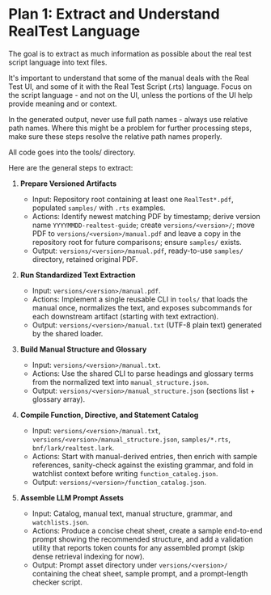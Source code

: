 # Plan 1: Extract and Understand RealTest Language

The goal is to extract as much information as possible about the real test script language into text files.

It's important to understand that some of the manual deals with the Real Test UI, and some of it with the Real Test
Script (.rts) language.  Focus on the script language - and not on the UI, unless the portions of the UI help provide
meaning and or context.

In the generated output, never use full path names - always use relative path names.  Where this might be a problem for further processing steps, make sure these steps resolve the relative path names properly.

All code goes into the tools/ directory.

Here are the general steps to extract:

1. **Prepare Versioned Artifacts**  
   - Input: Repository root containing at least one `RealTest*.pdf`, populated `samples/` with `.rts` examples.  
   - Actions: Identify newest matching PDF by timestamp; derive version name `YYYYMMDD-realtest-guide`; create `versions/<version>/`; move PDF to `versions/<version>/manual.pdf` and leave a copy in the repository root for future comparisons; ensure `samples/` exists.  
   - Output: `versions/<version>/manual.pdf`, ready-to-use `samples/` directory, retained original PDF.

2. **Run Standardized Text Extraction**  
   - Input: `versions/<version>/manual.pdf`.  
   - Actions: Implement a single reusable CLI in `tools/` that loads the manual once, normalizes the text, and exposes subcommands for each downstream artifact (starting with text extraction).  
   - Output: `versions/<version>/manual.txt` (UTF-8 plain text) generated by the shared loader.

3. **Build Manual Structure and Glossary**  
   - Input: `versions/<version>/manual.txt`.  
   - Actions: Use the shared CLI to parse headings and glossary terms from the normalized text into `manual_structure.json`.
   - Output: `versions/<version>/manual_structure.json` (sections list + glossary array).

4. **Compile Function, Directive, and Statement Catalog**  
   - Input: `versions/<version>/manual.txt`, `versions/<version>/manual_structure.json`, `samples/*.rts`, `bnf/lark/realtest.lark`.  
   - Actions: Start with manual-derived entries, then enrich with sample references, sanity-check against the existing grammar, and fold in watchlist context before writing `function_catalog.json`.  
   - Output: `versions/<version>/function_catalog.json`.

5. **Assemble LLM Prompt Assets**  
   - Input: Catalog, manual text, manual structure, grammar, and `watchlists.json`.  
   - Actions: Produce a concise cheat sheet, create a sample end-to-end prompt showing the recommended structure, and add a validation utility that reports token counts for any assembled prompt (skip dense retrieval indexing for now).  
   - Output: Prompt asset directory under `versions/<version>/` containing the cheat sheet, sample prompt, and a prompt-length checker script.

